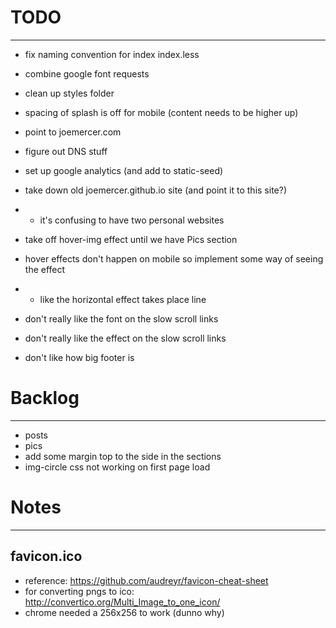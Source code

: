 # TODO
________

- fix naming convention for index index.less

- combine google font requests

- clean up styles folder

- spacing of splash is off for mobile (content needs to be higher up)

- point to joemercer.com
- figure out DNS stuff

- set up google analytics (and add to static-seed)

- take down old joemercer.github.io site (and point it to this site?)
- - it's confusing to have two personal websites

- take off hover-img effect until we have Pics section
- hover effects don't happen on mobile so implement some way of seeing the effect
- - like the horizontal effect takes place line

- don't really like the font on the slow scroll links
- don't really like the effect on the slow scroll links

- don't like how big footer is

# Backlog
___________

- posts
- pics
- add some margin top to the side in the sections
- img-circle css not working on first page load


# Notes
_________

## favicon.ico
- reference: https://github.com/audreyr/favicon-cheat-sheet
- for converting pngs to ico: http://convertico.org/Multi_Image_to_one_icon/
- chrome needed a 256x256 to work (dunno why)
